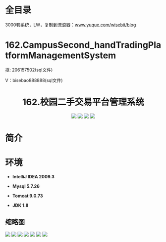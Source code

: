 # 全目录

3000套系统，LW，复制到流浪器：www.yuque.com/wisebit/blog
# 162.CampusSecond_handTradingPlatformManagementSystem

<p>抠: 206157502(sql文件)</p>
<p>V：bisebao888888(sql文件)</p>

<p><h1 align="center">162.校园二手交易平台管理系统</h1></p>


<p align="center">
	<img src="https://img.shields.io/badge/jdk-1.8-orange.svg"/>
    <img src="https://img.shields.io/badge/spring-5.x-lightgrey.svg"/>
    <img src="https://img.shields.io/badge/springmvc-3.x-blue.svg"/>
    <img src="https://img.shields.io/badge/mybatis-5.x-yellow.svg"/>
</p>

# 简介
>
> 




# 环境

- <b>IntelliJ IDEA 2009.3</b>

- <b>Mysql 5.7.26</b>

- <b>Tomcat 9.0.73</b>

- <b>JDK 1.8</b>




## 缩略图


![](https://bitwise.oss-cn-heyuan.aliyuncs.com/2024/9/10/30c3948c-9871-473b-afa3-1e932f80a30e.png)
![](https://bitwise.oss-cn-heyuan.aliyuncs.com/2024/9/10/2b0beaa8-e52a-459c-8037-a486fbaaae1b.png)
![](https://bitwise.oss-cn-heyuan.aliyuncs.com/2024/9/10/5c2accd5-373f-4c19-a208-4cdc0a642377.png)
![](https://bitwise.oss-cn-heyuan.aliyuncs.com/2024/9/10/a76a85d5-465f-4859-9553-e771003128d8.png)
![](https://bitwise.oss-cn-heyuan.aliyuncs.com/2024/9/10/4d20e6a8-fc75-40dd-b991-fc0dcb6d7e67.png)
![](https://bitwise.oss-cn-heyuan.aliyuncs.com/2024/9/10/63204434-0c57-4ae9-a89d-1ce86edc1400.png)
![](https://bitwise.oss-cn-heyuan.aliyuncs.com/2024/9/10/9c4b4d97-e651-49eb-a42b-460170922fcb.png)



